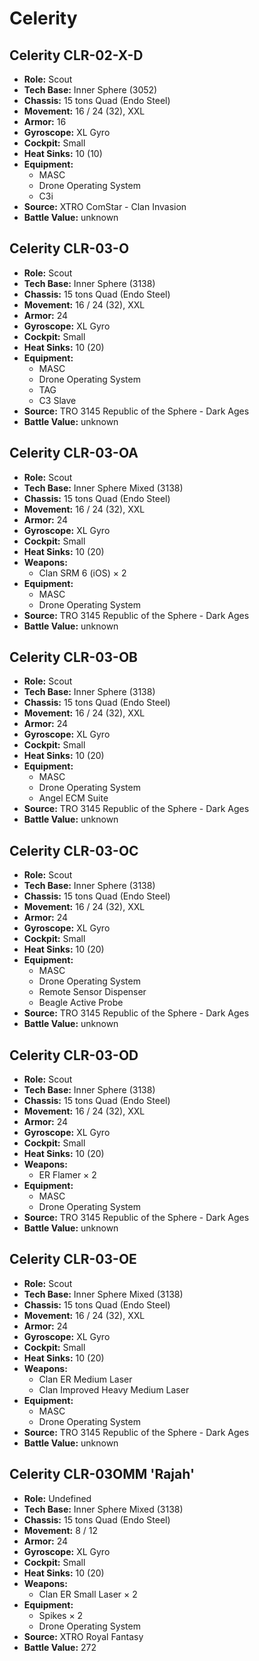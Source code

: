 # Celerity
## Celerity CLR-02-X-D
- **Role:** Scout
- **Tech Base:** Inner Sphere (3052)
- **Chassis:** 15 tons Quad (Endo Steel)
- **Movement:** 16 / 24 (32), XXL
- **Armor:** 16
- **Gyroscope:** XL Gyro
- **Cockpit:** Small
- **Heat Sinks:** 10 (10)
- **Equipment:**
  - MASC
  - Drone Operating System
  - C3i
- **Source:** XTRO ComStar - Clan Invasion
- **Battle Value:** unknown

## Celerity CLR-03-O
- **Role:** Scout
- **Tech Base:** Inner Sphere (3138)
- **Chassis:** 15 tons Quad (Endo Steel)
- **Movement:** 16 / 24 (32), XXL
- **Armor:** 24
- **Gyroscope:** XL Gyro
- **Cockpit:** Small
- **Heat Sinks:** 10 (20)
- **Equipment:**
  - MASC
  - Drone Operating System
  - TAG
  - C3 Slave
- **Source:** TRO 3145 Republic of the Sphere - Dark Ages
- **Battle Value:** unknown

## Celerity CLR-03-OA
- **Role:** Scout
- **Tech Base:** Inner Sphere Mixed (3138)
- **Chassis:** 15 tons Quad (Endo Steel)
- **Movement:** 16 / 24 (32), XXL
- **Armor:** 24
- **Gyroscope:** XL Gyro
- **Cockpit:** Small
- **Heat Sinks:** 10 (20)
- **Weapons:**
  - Clan SRM 6 (iOS) × 2
- **Equipment:**
  - MASC
  - Drone Operating System
- **Source:** TRO 3145 Republic of the Sphere - Dark Ages
- **Battle Value:** unknown

## Celerity CLR-03-OB
- **Role:** Scout
- **Tech Base:** Inner Sphere (3138)
- **Chassis:** 15 tons Quad (Endo Steel)
- **Movement:** 16 / 24 (32), XXL
- **Armor:** 24
- **Gyroscope:** XL Gyro
- **Cockpit:** Small
- **Heat Sinks:** 10 (20)
- **Equipment:**
  - MASC
  - Drone Operating System
  - Angel ECM Suite
- **Source:** TRO 3145 Republic of the Sphere - Dark Ages
- **Battle Value:** unknown

## Celerity CLR-03-OC
- **Role:** Scout
- **Tech Base:** Inner Sphere (3138)
- **Chassis:** 15 tons Quad (Endo Steel)
- **Movement:** 16 / 24 (32), XXL
- **Armor:** 24
- **Gyroscope:** XL Gyro
- **Cockpit:** Small
- **Heat Sinks:** 10 (20)
- **Equipment:**
  - MASC
  - Drone Operating System
  - Remote Sensor Dispenser
  - Beagle Active Probe
- **Source:** TRO 3145 Republic of the Sphere - Dark Ages
- **Battle Value:** unknown

## Celerity CLR-03-OD
- **Role:** Scout
- **Tech Base:** Inner Sphere (3138)
- **Chassis:** 15 tons Quad (Endo Steel)
- **Movement:** 16 / 24 (32), XXL
- **Armor:** 24
- **Gyroscope:** XL Gyro
- **Cockpit:** Small
- **Heat Sinks:** 10 (20)
- **Weapons:**
  - ER Flamer × 2
- **Equipment:**
  - MASC
  - Drone Operating System
- **Source:** TRO 3145 Republic of the Sphere - Dark Ages
- **Battle Value:** unknown

## Celerity CLR-03-OE
- **Role:** Scout
- **Tech Base:** Inner Sphere Mixed (3138)
- **Chassis:** 15 tons Quad (Endo Steel)
- **Movement:** 16 / 24 (32), XXL
- **Armor:** 24
- **Gyroscope:** XL Gyro
- **Cockpit:** Small
- **Heat Sinks:** 10 (20)
- **Weapons:**
  - Clan ER Medium Laser
  - Clan Improved Heavy Medium Laser
- **Equipment:**
  - MASC
  - Drone Operating System
- **Source:** TRO 3145 Republic of the Sphere - Dark Ages
- **Battle Value:** unknown

## Celerity CLR-03OMM 'Rajah'
- **Role:** Undefined
- **Tech Base:** Inner Sphere Mixed (3138)
- **Chassis:** 15 tons Quad (Endo Steel)
- **Movement:** 8 / 12
- **Armor:** 24
- **Gyroscope:** XL Gyro
- **Cockpit:** Small
- **Heat Sinks:** 10 (20)
- **Weapons:**
  - Clan ER Small Laser × 2
- **Equipment:**
  - Spikes × 2
  - Drone Operating System
- **Source:** XTRO Royal Fantasy
- **Battle Value:** 272

